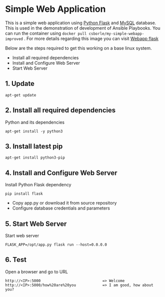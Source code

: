 # Simple Web Application

This is a simple web application using [Python Flask](http://flask.pocoo.org/) and [MySQL](https://www.mysql.com/) database. 
This is used in the demonstration of development of Ansible Playbooks.
You can run the container using 
```docker pull csborle/my-simple-webapp-improved``` .
For more details regarding this image you can visit [Webapp flask](https://hub.docker.com/r/csborle/my-simple-webapp-improved)
  
  Below are the steps required to get this working on a base linux system.
  
  - Install all required dependencies
  - Install and Configure Web Server
  - Start Web Server
   
## 1. Update

    apt-get update

## 2. Install all required dependencies
  
  Python and its dependencies

    apt-get install -y python3

## 3. Install latest pip

    apt-get install python3-pip

   
## 4. Install and Configure Web Server

Install Python Flask dependency

    pip install flask

- Copy app.py or download it from source repository
- Configure database credentials and parameters 

## 5. Start Web Server

Start web server

    FLASK_APP=/opt/app.py flask run --host=0.0.0.0
    
## 6. Test

Open a browser and go to URL

    http://<IP>:5000                            => Welcome
    http://<IP>:5000/how%20are%20you            => I am good, how about you?
